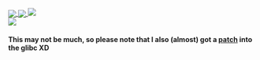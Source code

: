 <a href="https://arget.cc">
  <img align="center" src="https://github-readme-stats.vercel.app/api?username=arget13&line_height=40&hide=contribs,prs&show_icons=true&count_private=true&theme=radical" />
  <img align="center" src="https://github-readme-stats.vercel.app/api/top-langs/?username=arget13&langs_count=3&theme=radical" />
  <img src="https://github-readme-streak-stats.herokuapp.com?user=arget13&theme=radical&mode=weekly" />
</a>
<br/>
<a href="https://twitter.com/intent/follow?screen_name=arget1313">
  <img src="https://img.shields.io/twitter/follow/arget1313?style=for-the-badge&logo=twitter&&labelColor=231333&color=382A47" />
</a>

#### This may not be much, so please note that I also (almost) got a [patch](https://sourceware.org/bugzilla/show_bug.cgi?id=29864) into the glibc XD
